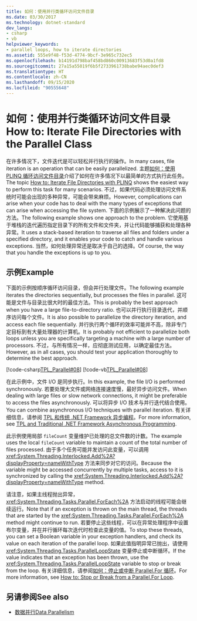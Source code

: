 ```yaml
---
title: 如何：使用并行类循环访问文件目录
ms.date: 03/30/2017
ms.technology: dotnet-standard
dev_langs:
- csharp
- vb
helpviewer_keywords:
- parallel loops, how to iterate directories
ms.assetid: 555e9f48-f53d-4774-9bcf-3e965c732ec5
ms.openlocfilehash: b14191d798baf458bd860c00913683f53d0a1fd8
ms.sourcegitcommit: 27a15a55019f6b5f2733961738babe94aec0def3
ms.translationtype: HT
ms.contentlocale: zh-CN
ms.lasthandoff: 09/15/2020
ms.locfileid: "90555648"
---
```

# <a name="how-to-iterate-file-directories-with-the-parallel-class"></a><span data-ttu-id="cd0f6-102">如何：使用并行类循环访问文件目录</span><span class="sxs-lookup"><span data-stu-id="cd0f6-102">How to: Iterate File Directories with the Parallel Class</span></span>
<span data-ttu-id="cd0f6-103">在许多情况下，文件迭代是可以轻松并行执行的操作。</span><span class="sxs-lookup"><span data-stu-id="cd0f6-103">In many cases, file iteration is an operation that can be easily parallelized.</span></span> <span data-ttu-id="cd0f6-104">主题[如何：使用 PLINQ 循环访问文件目录](how-to-iterate-file-directories-with-plinq.md)介绍了如何在许多情况下以最简单的方式执行此任务。</span><span class="sxs-lookup"><span data-stu-id="cd0f6-104">The topic [How to: Iterate File Directories with PLINQ](how-to-iterate-file-directories-with-plinq.md) shows the easiest way to perform this task for many scenarios.</span></span> <span data-ttu-id="cd0f6-105">不过，如果代码必须处理访问文件系统时可能会出现的多种异常，可能会带来麻烦。</span><span class="sxs-lookup"><span data-stu-id="cd0f6-105">However, complications can arise when your code has to deal with the many types of exceptions that can arise when accessing the file system.</span></span> <span data-ttu-id="cd0f6-106">下面的示例展示了一种解决此问题的方法。</span><span class="sxs-lookup"><span data-stu-id="cd0f6-106">The following example shows one approach to the problem.</span></span> <span data-ttu-id="cd0f6-107">它使用基于堆栈的迭代遍历指定目录下的所有文件和文件夹，并让代码能够捕获和处理各种异常。</span><span class="sxs-lookup"><span data-stu-id="cd0f6-107">It uses a stack-based iteration to traverse all files and folders under a specified directory, and it enables your code to catch and handle various exceptions.</span></span> <span data-ttu-id="cd0f6-108">当然，如何处理异常还是取决于自己的选择。</span><span class="sxs-lookup"><span data-stu-id="cd0f6-108">Of course, the way that you handle the exceptions is up to you.</span></span>  
  
## <a name="example"></a><span data-ttu-id="cd0f6-109">示例</span><span class="sxs-lookup"><span data-stu-id="cd0f6-109">Example</span></span>  
 <span data-ttu-id="cd0f6-110">下面的示例按顺序循环访问目录，但会并行处理文件。</span><span class="sxs-lookup"><span data-stu-id="cd0f6-110">The following example iterates the directories sequentially, but processes the files in parallel.</span></span> <span data-ttu-id="cd0f6-111">这可能是文件与目录比很大时的最佳方法。</span><span class="sxs-lookup"><span data-stu-id="cd0f6-111">This is probably the best approach when you have a large file-to-directory ratio.</span></span> <span data-ttu-id="cd0f6-112">也可以并行执行目录迭代，并顺序访问每个文件。</span><span class="sxs-lookup"><span data-stu-id="cd0f6-112">It is also possible to parallelize the directory iteration, and access each file sequentially.</span></span> <span data-ttu-id="cd0f6-113">并行执行两个循环的效率可能并不高，除非专门定目标到有大量处理器的计算机。</span><span class="sxs-lookup"><span data-stu-id="cd0f6-113">It is probably not efficient to parallelize both loops unless you are specifically targeting a machine with a large number of processors.</span></span> <span data-ttu-id="cd0f6-114">不过，与所有情况一样，应彻底测试应用，以确定最佳方法。</span><span class="sxs-lookup"><span data-stu-id="cd0f6-114">However, as in all cases, you should test your application thoroughly to determine the best approach.</span></span>  
  
 [!code-csharp[TPL_Parallel#08](../../../samples/snippets/csharp/VS_Snippets_Misc/tpl_parallel/cs/parallel_file.cs#08)]
 [!code-vb[TPL_Parallel#08](../../../samples/snippets/visualbasic/VS_Snippets_Misc/tpl_parallel/vb/fileiteration08.vb#08)]  
  
 <span data-ttu-id="cd0f6-115">在此示例中，文件 I/O 是同步执行。</span><span class="sxs-lookup"><span data-stu-id="cd0f6-115">In this example, the file I/O is performed synchronously.</span></span> <span data-ttu-id="cd0f6-116">若要处理大文件或网络连接速度慢，最好异步访问文件。</span><span class="sxs-lookup"><span data-stu-id="cd0f6-116">When dealing with large files or slow network connections, it might be preferable to access the files asynchronously.</span></span> <span data-ttu-id="cd0f6-117">可以将异步 I/O 技术与并行迭代结合使用。</span><span class="sxs-lookup"><span data-stu-id="cd0f6-117">You can combine asynchronous I/O techniques with parallel iteration.</span></span> <span data-ttu-id="cd0f6-118">有关详细信息，请参阅 [TPL 和传统 .NET Framework 异步编程](tpl-and-traditional-async-programming.md)。</span><span class="sxs-lookup"><span data-stu-id="cd0f6-118">For more information, see [TPL and Traditional .NET Framework Asynchronous Programming](tpl-and-traditional-async-programming.md).</span></span>  
  
 <span data-ttu-id="cd0f6-119">此示例使用局部 `fileCount` 变量维护已处理的总文件数的计数。</span><span class="sxs-lookup"><span data-stu-id="cd0f6-119">The example uses the local `fileCount` variable to maintain a count of the total number of files processed.</span></span> <span data-ttu-id="cd0f6-120">由于多个任务可能并发访问此变量，可以调用 <xref:System.Threading.Interlocked.Add%2A?displayProperty=nameWithType> 方法来同步对它的访问。</span><span class="sxs-lookup"><span data-stu-id="cd0f6-120">Because the variable might be accessed concurrently by multiple tasks, access to it is synchronized by calling the <xref:System.Threading.Interlocked.Add%2A?displayProperty=nameWithType> method.</span></span>  
  
 <span data-ttu-id="cd0f6-121">请注意，如果主线程抛出异常，<xref:System.Threading.Tasks.Parallel.ForEach%2A> 方法启动的线程可能会继续运行。</span><span class="sxs-lookup"><span data-stu-id="cd0f6-121">Note that if an exception is thrown on the main thread, the threads that are started by the <xref:System.Threading.Tasks.Parallel.ForEach%2A> method might continue to run.</span></span> <span data-ttu-id="cd0f6-122">若要停止这些线程，可以在异常处理程序中设置布尔变量，并在并行循环每次迭代时检查此变量的值。</span><span class="sxs-lookup"><span data-stu-id="cd0f6-122">To stop these threads, you can set a Boolean variable in your exception handlers, and check its value on each iteration of the parallel loop.</span></span> <span data-ttu-id="cd0f6-123">如果此值指明异常已抛出，请使用 <xref:System.Threading.Tasks.ParallelLoopState> 变量停止或中断循环。</span><span class="sxs-lookup"><span data-stu-id="cd0f6-123">If the value indicates that an exception has been thrown, use the <xref:System.Threading.Tasks.ParallelLoopState> variable to stop or break from the loop.</span></span> <span data-ttu-id="cd0f6-124">有关详细信息，请参阅[如何：停止或中断 Parallel.For 循环](/previous-versions/dotnet/netframework-4.0/dd460721(v=vs.100))。</span><span class="sxs-lookup"><span data-stu-id="cd0f6-124">For more information, see [How to: Stop or Break from a Parallel.For Loop](/previous-versions/dotnet/netframework-4.0/dd460721(v=vs.100)).</span></span>  
  
## <a name="see-also"></a><span data-ttu-id="cd0f6-125">另请参阅</span><span class="sxs-lookup"><span data-stu-id="cd0f6-125">See also</span></span>

- [<span data-ttu-id="cd0f6-126">数据并行</span><span class="sxs-lookup"><span data-stu-id="cd0f6-126">Data Parallelism</span></span>](data-parallelism-task-parallel-library.md)
